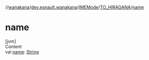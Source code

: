 //[wanakana](../../../index.md)/[dev.esnault.wanakana](../../index.md)/[IMEMode](../index.md)/[TO_HIRAGANA](index.md)/[name](name.md)



# name  
[jvm]  
Content  
val [name](name.md): [String](https://kotlinlang.org/api/latest/jvm/stdlib/kotlin/-string/index.html)  



